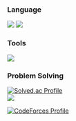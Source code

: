 ### Language
<img src="https://img.shields.io/badge/C++-00599C?style=flat-square&logo=cplusplus&logoColor=white"/> <img src="https://img.shields.io/badge/Kotlin-7F52FF?style=flat-square&logo=kotlin&logoColor=white"/>
### Tools
<img src="https://img.shields.io/badge/Android Studio-3DDC84?style=flat-square&logo=androidstudio&logoColor=white"/>

### Problem Solving
[![Solved.ac Profile](http://mazassumnida.wtf/api/v2/generate_badge?boj=starbow)](https://solved.ac/starbow/)  
<img src="http://mazandi.herokuapp.com/api?handle=starbow&theme=warm"/>

[![CodeForces Profile](https://cf.leed.at?id=Starbow_Break)](https://codeforces.com/profile/Starbow_Break)

